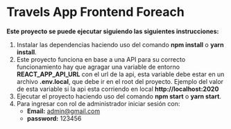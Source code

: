 # Travels App Frontend Foreach

**Este proyecto se puede ejecutar siguiendo las siguientes instrucciones:** 

1. Instalar las dependencias haciendo uso del comando **npm install** o **yarn install**.
2. Este proyecto funciona en base a una API para su correcto funcionamiento hay que agragar una variable de entorno **REACT_APP_API_URL** con el url de la api, esta variable debe estar en un archivo **.env.local**, que debe ir en el root del proyecto. Ejemplo del valor de esta variable si la api esta corriendo en local **http://localhost:2020**
3. Ejecutar el proyecto haciendo uso del comando **npm start** o **yarn start**.
4. Para ingresar con rol de administrador iniciar sesión con:
   - **Email:** admin@gmail.com
   - **password:** 123456
